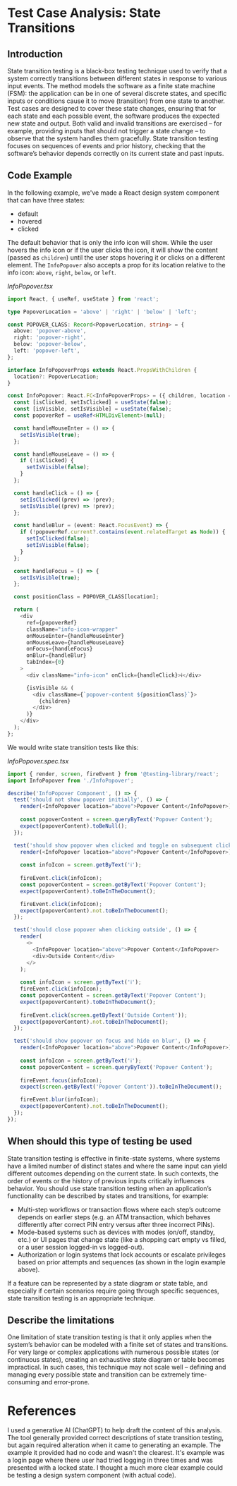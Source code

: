 # Test Case Analysis: State Transitions

## Introduction

State transition testing is a black-box testing technique used to verify that a system correctly transitions between different states in response to various input events. The method models the software as a finite state machine (FSM): the application can be in one of several discrete states, and specific inputs or conditions cause it to move (transition) from one state to another. Test cases are designed to cover these state changes, ensuring that for each state and each possible event, the software produces the expected new state and output. Both valid and invalid transitions are exercised – for example, providing inputs that should not trigger a state change – to observe that the system handles them gracefully. State transition testing focuses on sequences of events and prior history, checking that the software’s behavior depends correctly on its current state and past inputs.

## Code Example

In the following example, we've made a React design system component that can have three states:
- default
- hovered
- clicked

The default behavior that is only the info icon will show. While the user hovers the info icon or if the user clicks the icon, it will show the content (passed as `children`) until the user stops hovering it or clicks on a different element. The `InfoPopover` also accepts a prop for its location relative to the info icon: `above`, `right`, `below`, or `left`. 

*InfoPopover.tsx*
```TypeScript
import React, { useRef, useState } from 'react';

type PopoverLocation = 'above' | 'right' | 'below' | 'left';

const POPOVER_CLASS: Record<PopoverLocation, string> = {
  above: 'popover-above',
  right: 'popover-right',
  below: 'popover-below',
  left: 'popover-left',
};

interface InfoPopoverProps extends React.PropsWithChildren {
  location?: PopoverLocation;
}

const InfoPopover: React.FC<InfoPopoverProps> = ({ children, location = 'above' }) => {
  const [isClicked, setIsClicked] = useState(false);
  const [isVisible, setIsVisible] = useState(false);
  const popoverRef = useRef<HTMLDivElement>(null);

  const handleMouseEnter = () => {
    setIsVisible(true);
  };

  const handleMouseLeave = () => {
    if (!isClicked) {
      setIsVisible(false);
    }
  };

  const handleClick = () => {
    setIsClicked((prev) => !prev);
    setIsVisible((prev) => !prev);
  };

  const handleBlur = (event: React.FocusEvent) => {
    if (!popoverRef.current?.contains(event.relatedTarget as Node)) {
      setIsClicked(false);
      setIsVisible(false);
    }
  };

  const handleFocus = () => {
    setIsVisible(true);
  };

  const positionClass = POPOVER_CLASS[location];

  return (
    <div
      ref={popoverRef}
      className="info-icon-wrapper"
      onMouseEnter={handleMouseEnter}
      onMouseLeave={handleMouseLeave}
      onFocus={handleFocus}
      onBlur={handleBlur}
      tabIndex={0}
    >
      <div className="info-icon" onClick={handleClick}>ℹ️</div>

      {isVisible && (
        <div className={`popover-content ${positionClass}`}>
          {children}
        </div>
      )}
    </div>
  );
};

```

We would write state transition tests like this:

*InfoPopover.spec.tsx*
```TypeScript
import { render, screen, fireEvent } from '@testing-library/react';
import InfoPopover from './InfoPopover';

describe('InfoPopover Component', () => {
  test('should not show popover initially', () => {
    render(<InfoPopover location="above">Popover Content</InfoPopover>);
    
    const popoverContent = screen.queryByText('Popover Content');
    expect(popoverContent).toBeNull();
  });

  test('should show popover when clicked and toggle on subsequent clicks', () => {
    render(<InfoPopover location="above">Popover Content</InfoPopover>);
    
    const infoIcon = screen.getByText('ℹ️');
    
    fireEvent.click(infoIcon);
    const popoverContent = screen.getByText('Popover Content');
    expect(popoverContent).toBeInTheDocument();

    fireEvent.click(infoIcon);
    expect(popoverContent).not.toBeInTheDocument();
  });

  test('should close popover when clicking outside', () => {
    render(
      <>
        <InfoPopover location="above">Popover Content</InfoPopover>
        <div>Outside Content</div>
      </>
    );
    
    const infoIcon = screen.getByText('ℹ️');
    fireEvent.click(infoIcon);
    const popoverContent = screen.getByText('Popover Content');
    expect(popoverContent).toBeInTheDocument();
    
    fireEvent.click(screen.getByText('Outside Content'));
    expect(popoverContent).not.toBeInTheDocument();
  });

  test('should show popover on focus and hide on blur', () => {
    render(<InfoPopover location="above">Popover Content</InfoPopover>);
    
    const infoIcon = screen.getByText('ℹ️');
    const popoverContent = screen.queryByText('Popover Content');
    
    fireEvent.focus(infoIcon);
    expect(screen.getByText('Popover Content')).toBeInTheDocument();

    fireEvent.blur(infoIcon);
    expect(popoverContent).not.toBeInTheDocument();
  });
});
```

## When should this type of testing be used

State transition testing is effective in finite-state systems, where systems have a limited number of distinct states and where the same input can yield different outcomes depending on the current state. In such contexts, the order of events or the history of previous inputs critically influences behavior. You should use state transition testing when an application’s functionality can be described by states and transitions, for example:

- Multi-step workflows or transaction flows where each step’s outcome depends on earlier steps (e.g. an ATM transaction, which behaves differently after correct PIN entry versus after three incorrect PINs).
- Mode-based systems such as devices with modes (on/off, standby, etc.) or UI pages that change state (like a shopping cart empty vs filled, or a user session logged-in vs logged-out).
- Authorization or login systems that lock accounts or escalate privileges based on prior attempts and sequences (as shown in the login example above).

If a feature can be represented by a state diagram or state table, and especially if certain scenarios require going through specific sequences, state transition testing is an appropriate technique.

## Describe the limitations

One limitation of state transition testing is that it only applies when the system’s behavior can be modeled with a finite set of states and transitions. For very large or complex applications with numerous possible states (or continuous states), creating an exhaustive state diagram or table becomes impractical. In such cases, this technique may not scale well – defining and managing every possible state and transition can be extremely time-consuming and error-prone. 

# References

I used a generative AI (ChatGPT) to help draft the content of this analysis. The tool generally provided correct descriptions of state transition testing, but again required alteration when it came to generating an example. The example it provided had no code and wasn't the clearest. It's example was a login page where there user had tried logging in three times and was presented with a locked state. I thought a much more clear example could be testing a design system component (with actual code). 